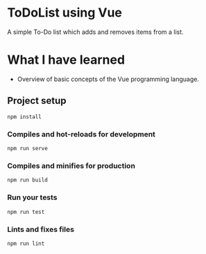 # ToDoList using Vue
A simple To-Do list which adds and removes items from a list.
# What I have learned
* Overview of basic concepts of the Vue programming language.

## Project setup
```
npm install
```

### Compiles and hot-reloads for development
```
npm run serve
```

### Compiles and minifies for production
```
npm run build
```

### Run your tests
```
npm run test
```

### Lints and fixes files
```
npm run lint
```
